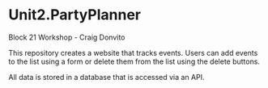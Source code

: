 # Unit2.PartyPlanner

Block 21 Workshop - Craig Donvito

This repository creates a website that tracks events. Users can add events to the list using a form or delete them from the list using the delete buttons.

All data is stored in a database that is accessed via an API.
